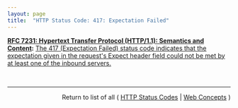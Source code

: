 ```yaml
---
layout: page
title:  "HTTP Status Code: 417: Expectation Failed"
---
```


**[RFC 7231: Hypertext Transfer Protocol (HTTP/1.1): Semantics and Content](/specs/IETF/RFC/7231 "The Hypertext Transfer Protocol (HTTP) is an application-level protocol for distributed, collaborative, hypertext information systems. This document defines the semantics of HTTP/1.1 messages as expressed by request methods, request header fields, response status codes, and response header fields, along with the payload of messages (metadata and body content) and mechanisms for content negotiation."):** [The 417 (Expectation Failed) status code indicates that the expectation given in the request's Expect header field could not be met by at least one of the inbound servers.](http://tools.ietf.org/html/rfc7231#section-6.5.14)

<br/>
<hr/>

<p style="text-align: right">Return to list of all ( <a href="../http-status-codes">HTTP Status Codes</a> | <a href="../">Web Concepts</a> )</p>